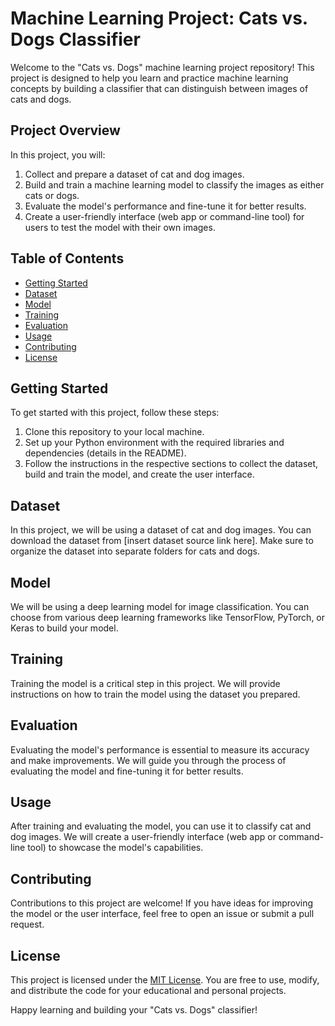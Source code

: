 # Machine Learning Project: Cats vs. Dogs Classifier

Welcome to the "Cats vs. Dogs" machine learning project repository! This project is designed to help you learn and practice machine learning concepts by building a classifier that can distinguish between images of cats and dogs.

## Project Overview

In this project, you will:

1. Collect and prepare a dataset of cat and dog images.
2. Build and train a machine learning model to classify the images as either cats or dogs.
3. Evaluate the model's performance and fine-tune it for better results.
4. Create a user-friendly interface (web app or command-line tool) for users to test the model with their own images.

## Table of Contents

- [Getting Started](#getting-started)
- [Dataset](#dataset)
- [Model](#model)
- [Training](#training)
- [Evaluation](#evaluation)
- [Usage](#usage)
- [Contributing](#contributing)
- [License](#license)

## Getting Started

To get started with this project, follow these steps:

1. Clone this repository to your local machine.
2. Set up your Python environment with the required libraries and dependencies (details in the README).
3. Follow the instructions in the respective sections to collect the dataset, build and train the model, and create the user interface.

## Dataset

In this project, we will be using a dataset of cat and dog images. You can download the dataset from [insert dataset source link here]. Make sure to organize the dataset into separate folders for cats and dogs.

## Model

We will be using a deep learning model for image classification. You can choose from various deep learning frameworks like TensorFlow, PyTorch, or Keras to build your model.

## Training

Training the model is a critical step in this project. We will provide instructions on how to train the model using the dataset you prepared.

## Evaluation

Evaluating the model's performance is essential to measure its accuracy and make improvements. We will guide you through the process of evaluating the model and fine-tuning it for better results.

## Usage

After training and evaluating the model, you can use it to classify cat and dog images. We will create a user-friendly interface (web app or command-line tool) to showcase the model's capabilities.

## Contributing

Contributions to this project are welcome! If you have ideas for improving the model or the user interface, feel free to open an issue or submit a pull request.

## License

This project is licensed under the [MIT License](LICENSE). You are free to use, modify, and distribute the code for your educational and personal projects.

Happy learning and building your "Cats vs. Dogs" classifier!
